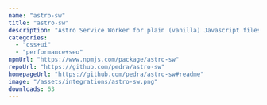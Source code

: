 ```yaml
---
name: "astro-sw"
title: "astro-sw"
description: "Astro Service Worker for plain (vanilla) Javascript files."
categories:
  - "css+ui"
  - "performance+seo"
npmUrl: "https://www.npmjs.com/package/astro-sw"
repoUrl: "https://github.com/pedra/astro-sw"
homepageUrl: "https://github.com/pedra/astro-sw#readme"
image: "/assets/integrations/astro-sw.png"
downloads: 63
---
```

